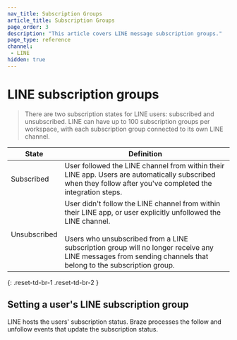 ```yaml
---
nav_title: Subscription Groups
article_title: Subscription Groups
page_order: 3
description: "This article covers LINE message subscription groups."
page_type: reference
channel:
 - LINE
hidden: true
---
```


# LINE subscription groups

> There are two subscription states for LINE users: subscribed and unsubscribed. LINE can have up to 100 subscription groups per workspace, with each subscription group connected to its own LINE channel.

| State | Definition |
| --- | --- |
| Subscribed | User followed the LINE channel from within their LINE app. Users are automatically subscribed when they follow after you've completed the integration steps. |
| Unsubscribed | User didn't follow the LINE channel from within their LINE app, or user explicitly unfollowed the LINE channel. <br><br> Users who unsubscribed from a LINE subscription group will no longer receive any LINE messages from sending channels that belong to the subscription group. |
{: .reset-td-br-1 .reset-td-br-2 }

## Setting a user's LINE subscription group

LINE hosts the users' subscription status. Braze processes the follow and unfollow events that update the subscription status.